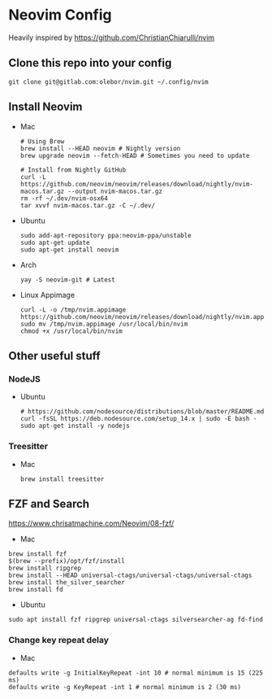 # Neovim Config

Heavily inspired by https://github.com/ChristianChiarulli/nvim

## Clone this repo into your config

```
git clone git@gitlab.com:olebor/nvim.git ~/.config/nvim
```

## Install Neovim

- Mac

  ```
  # Using Brew
  brew install --HEAD neovim # Nightly version
  brew upgrade neovim --fetch-HEAD # Sometimes you need to update

  # Install from Nightly GitHub
  curl -L https://github.com/neovim/neovim/releases/download/nightly/nvim-macos.tar.gz --output nvim-macos.tar.gz
  rm -rf ~/.dev/nvim-osx64
  tar xvvf nvim-macos.tar.gz -C ~/.dev/
  ```

- Ubuntu

  ```
  sudo add-apt-repository ppa:neovim-ppa/unstable
  sudo apt-get update
  sudo apt-get install neovim
  ```

- Arch

  ```
  yay -S neovim-git # Latest
  ```

- Linux Appimage
  ```
  curl -L -o /tmp/nvim.appimage https://github.com/neovim/neovim/releases/download/nightly/nvim.appimage
  sudo mv /tmp/nvim.appimage /usr/local/bin/nvim
  chmod +x /usr/local/bin/nvim
  ```

## Other useful stuff

### NodeJS

- Ubuntu

  ```
  # https://github.com/nodesource/distributions/blob/master/README.md
  curl -fsSL https://deb.nodesource.com/setup_14.x | sudo -E bash -
  sudo apt-get install -y nodejs
  ```

### Treesitter

- Mac

  ```
  brew install treesitter
  ```

## FZF and Search

https://www.chrisatmachine.com/Neovim/08-fzf/

- Mac

```
brew install fzf
$(brew --prefix)/opt/fzf/install
brew install ripgrep
brew install --HEAD universal-ctags/universal-ctags/universal-ctags
brew install the_silver_searcher
brew install fd

```

- Ubuntu

```
sudo apt install fzf ripgrep universal-ctags silversearcher-ag fd-find

```

### Change key repeat delay

- Mac

```
defaults write -g InitialKeyRepeat -int 10 # normal minimum is 15 (225 ms)
defaults write -g KeyRepeat -int 1 # normal minimum is 2 (30 ms)
```
